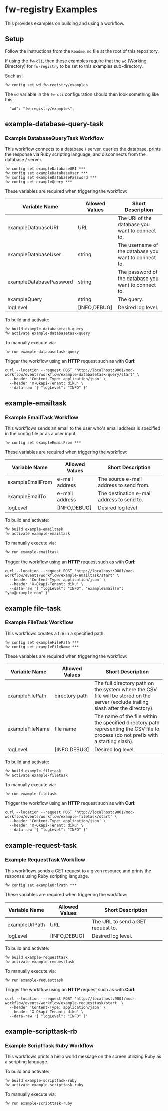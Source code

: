 # fw-registry Examples

This provides examples on building and using a workflow.

## Setup

Follow the instructions from the `Readme.md` file at the root of this repository.

If using the `fw-cli`, then these examples require that the `wd` (Working Directory) for `fw-registry` to be set to this examples sub-directory.

Such as:
```shell
fw config set wd fw-registry/examples
```

The `wd` variable in the `fw-cli` configuration should then look something like this:
```
  "wd": "fw-registry/examples",
```

## example-database-query-task

### Example DatabaseQueryTask Workflow

This workflow connects to a database / server, queries the database, prints the response via Ruby scripting language, and disconnects from the database / server.

```shell
fw config set exampleDatabaseURI ***
fw config set exampleDatabaseUser ***
fw config set exampleDatabasePassword ***
fw config set exampleQuery ***
```

These variables are required when triggering the workflow:

| Variable Name           | Allowed Values | Short Description |
| ------------------------| -------------- | ----------------- |
| exampleDatabaseURI      | URL            | The URI of the database you want to connect to. |
| exampleDatabaseUser     | string         | The username of the database you want to connect to. |
| exampleDatabasePassword | string         | The password of the database you want to connect to. |
| exampleQuery            | string         | The query. |
| logLevel                | [INFO,DEBUG]   | Desired log level. |

To build and activate:
```shell
fw build example-databasetask-query
fw activate example-databasetask-query
```

To manually execute via:
```shell
fw run example-databasetask-query
```

Trigger the workflow using an **HTTP** request such as with **Curl**:

```shell
curl --location --request POST 'http://localhost:9001/mod-workflow/events/workflow/example-databasetask-query/start' \
  --header 'Content-Type: application/json' \
  --header 'X-Okapi-Tenant: diku' \
  --data-raw '{ "logLevel": "INFO" }'
```

## example-emailtask

### Example EmailTask Workflow

This workflows sends an email to the user who's email address is specified in the config file or as a user input.

```shell
fw config set exampleEmailFrom ***
```

These variables are required when triggering the workflow:

| Variable Name    | Allowed Values | Short Description |
| ---------------- | -------------- | ----------------- |
| exampleEmailFrom | e-mail address | The source e-mail address to send from. |
| exampleEmailTo   | e-mail address | The destination e-mail address to send to. |
| logLevel         | [INFO,DEBUG]   | Desired log level |

To build and activate:
```shell
fw build example-emailtask
fw activate example-emailtask
```

To manually execute via:
```shell
fw run example-emailtask
```

Trigger the workflow using an **HTTP** request such as with **Curl**:

```shell
curl --location --request POST 'http://localhost:9001/mod-workflow/events/workflow/example-emailtask/start' \
  --header 'Content-Type: application/json' \
  --header 'X-Okapi-Tenant: diku' \
  --data-raw '{ "logLevel": "INFO", "exampleEmailTo": "you@example.com" }'
```

## example file-task

### Example FileTask Workflow

This workflows creates a file in a specified path.

```shell
fw config set exampleFilePath ***
fw config set exampleFileName ***
```

These variables are required when triggering the workflow:

| Variable Name    | Allowed Values | Short Description |
| ---------------- | -------------- | ----------------- |
| exampleFilePath  | directory path | The full directory path on the system where the CSV file will be stored on the server (exclude trailing slash after the directory).  |
| exampleFileName  | file name      | The name of the file within the specified directory path representing the CSV file to process (do not prefix with a starting slash). |
| logLevel         | [INFO,DEBUG]   | Desired log level. |


To build and activate:
```shell
fw build example-filetask
fw activate example-filetask
```

To manually execute via:
```shell
fw run example-filetask
```

Trigger the workflow using an **HTTP** request such as with **Curl**:

```shell
curl --location --request POST 'http://localhost:9001/mod-workflow/events/workflow/example-filetask/start' \
  --header 'Content-Type: application/json' \
  --header 'X-Okapi-Tenant: diku' \
  --data-raw '{ "logLevel": "INFO" }'
```

## example-request-task

### Example RequestTask Workflow

This workflows sends a GET request to a given resource and prints the response using Ruby scripting language.

```shell
fw config set exampleUrlPath ***
```

These variables are required when triggering the workflow:

| Variable Name    | Allowed Values | Short Description |
| ---------------- | -------------- | ----------------- |
| exampleUrlPath   | URL            | The URL to send a GET request to. |
| logLevel         | [INFO,DEBUG]   | Desired log level. |

To build and activate:
```shell
fw build example-requesttask
fw activate example-requesttask
```

To manually execute via:
```shell
fw run example-requesttask
```

Trigger the workflow using an **HTTP** request such as with **Curl**:

```shell
curl --location --request POST 'http://localhost:9001/mod-workflow/events/workflow/example-requesttask/start' \
  --header 'Content-Type: application/json' \
  --header 'X-Okapi-Tenant: diku' \
  --data-raw '{ "logLevel": "INFO" }'
```

## example-scripttask-rb

### Example ScriptTask Ruby Workflow

This workflows prints a hello world message on the screen utilizing Ruby as a scripting language.

To build and activate:
```shell
fw build example-scripttask-ruby
fw activate example-scripttask-ruby
```

To manually execute via:
```shell
fw run example-scripttask-ruby
```

